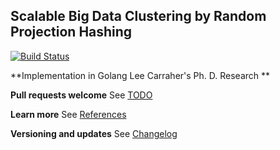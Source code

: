 ## Scalable Big Data Clustering by Random Projection Hashing ##
[![Build Status](https://travis-ci.org/wenkesj/rphash.svg)](https://travis-ci.org/wenkesj/rphash)

**Implementation in Golang Lee Carraher's Ph. D. Research **

**Pull requests welcome** See [TODO](https://github.com/wenkesj/rphash/blob/master/TODO.md)

**Learn more** See [References](https://github.com/wenkesj/rphash/blob/master/REFERENCES.md)

**Versioning and updates** See [Changelog](https://github.com/wenkesj/rphash/blob/master/CHANGELOG.md)
